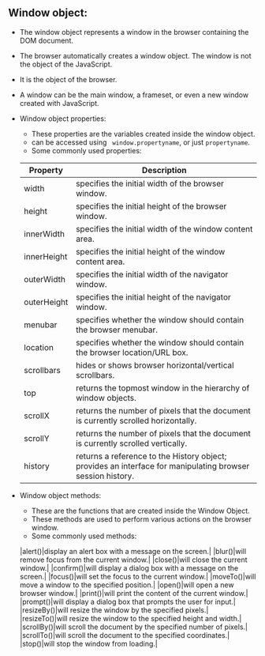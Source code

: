 ## Window object:
 * The window object represents a window in the browser containing the DOM document. 
 * The browser automatically creates a window object. The window is not the object of the JavaScript. 
 * It is the object of the browser. 
 * A window can be the main window, a frameset, or even a new window created with JavaScript. 
 * Window object properties:
     * These properties are the variables created inside the window object. 
     * can be accessed using ` window.propertyname`, or just `propertyname`.
     * Some commonly used properties:
   
     | Property | Description |
     |----------|-------------|
     |width| specifies the initial width of the browser window.|
     |height|specifies the initial height of the browser window.|
     |innerWidth|specifies the initial width of the window content area.|
     |innerHeight|specifies the initial height of the window content area.|
     |outerWidth|specifies the initial width of the navigator window.|
     |outerHeight|specifies the initial height of the navigator window.|
     |menubar|specifies whether the window should contain the browser menubar.|
     |location|specifies whether the window should contain the browser location/URL box.|
     |scrollbars|hides or shows browser horizontal/vertical scrollbars.|
     |top|returns the topmost window in the hierarchy of window objects.|
     |scrollX|returns the number of pixels that the document is currently scrolled horizontally.|
     |scrollY|returns the number of pixels that the document is currently scrolled vertically.|
     |history|returns a reference to the History object; provides an interface for manipulating browser session history.| 

 * Window object methods:
     * These are the functions that are created inside the Window Object.
     * These methods are used to perform various actions on the browser window.
     * Some commonly used methods:
     
     |alert()|display an alert box with a message on the screen.|
     |blur()|will remove focus from the current window.|
     |close()|will close the current window.|
     |confirm()|will display a dialog box with a message on the screen.|
     |focus()|will set the focus to the current window.|
     |moveTo()|will move a window to the specified position.|
     |open()|will open a new browser window.|
     |print()|will print the content of the current window.|
     |prompt()|will display a dialog box that prompts the user for input.|
     |resizeBy()|will resize the window by the specified pixels.|
     |resizeTo()|will resize the window to the specified height and width.|
     |scrollBy()|will scroll the document by the specified number of pixels.|
     |scrollTo()|will scroll the document to the specified coordinates.|
     |stop()|will stop the window from loading.|
    
